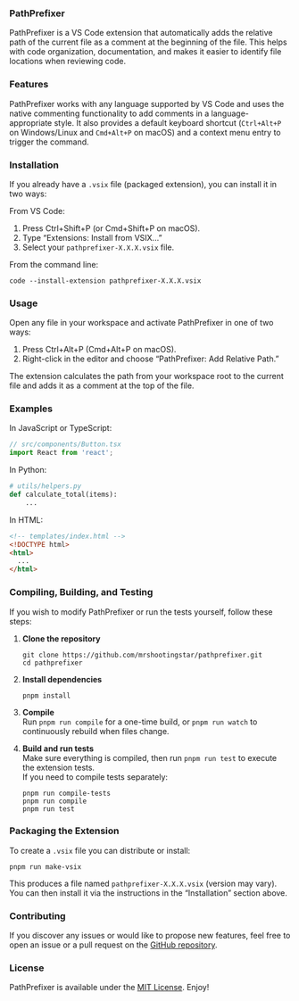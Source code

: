 ### PathPrefixer

PathPrefixer is a VS Code extension that automatically adds the relative path of the current file as a comment at the beginning of the file. This helps with code organization, documentation, and makes it easier to identify file locations when reviewing code.

### Features

PathPrefixer works with any language supported by VS Code and uses the native commenting functionality to add comments in a language-appropriate style. It also provides a default keyboard shortcut (`Ctrl+Alt+P` on Windows/Linux and `Cmd+Alt+P` on macOS) and a context menu entry to trigger the command.

### Installation

If you already have a `.vsix` file (packaged extension), you can install it in two ways:

From VS Code:
1. Press Ctrl+Shift+P (or Cmd+Shift+P on macOS).  
2. Type “Extensions: Install from VSIX...”  
3. Select your `pathprefixer-X.X.X.vsix` file.

From the command line:
```
code --install-extension pathprefixer-X.X.X.vsix
```

### Usage

Open any file in your workspace and activate PathPrefixer in one of two ways:
1. Press Ctrl+Alt+P (Cmd+Alt+P on macOS).  
2. Right-click in the editor and choose “PathPrefixer: Add Relative Path.”

The extension calculates the path from your workspace root to the current file and adds it as a comment at the top of the file.

### Examples

In JavaScript or TypeScript:

```js
// src/components/Button.tsx
import React from 'react';
```

In Python:

```python
# utils/helpers.py
def calculate_total(items):
    ...
```

In HTML:

```html
<!-- templates/index.html -->
<!DOCTYPE html>
<html>
  ...
</html>
```

### Compiling, Building, and Testing

If you wish to modify PathPrefixer or run the tests yourself, follow these steps:

1. **Clone the repository**  
   ```
   git clone https://github.com/mrshootingstar/pathprefixer.git
   cd pathprefixer
   ```

2. **Install dependencies**  
   ```
   pnpm install
   ```

3. **Compile**  
   Run `pnpm run compile` for a one-time build, or `pnpm run watch` to continuously rebuild when files change.

4. **Build and run tests**  
   Make sure everything is compiled, then run `pnpm run test` to execute the extension tests.  
   If you need to compile tests separately:  
   ```
   pnpm run compile-tests
   pnpm run compile
   pnpm run test
   ```

### Packaging the Extension

To create a `.vsix` file you can distribute or install:

```
pnpm run make-vsix
```

This produces a file named `pathprefixer-X.X.X.vsix` (version may vary). You can then install it via the instructions in the “Installation” section above.

### Contributing

If you discover any issues or would like to propose new features, feel free to open an issue or a pull request on the [GitHub repository](https://github.com/mrshootingstar/pathprefixer).

### License

PathPrefixer is available under the [MIT License](LICENSE). Enjoy!